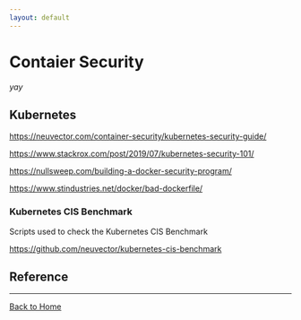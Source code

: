 ```yaml
---
layout: default
---
```


# Contaier Security

_yay_

## Kubernetes

https://neuvector.com/container-security/kubernetes-security-guide/

https://www.stackrox.com/post/2019/07/kubernetes-security-101/

https://nullsweep.com/building-a-docker-security-program/

https://www.stindustries.net/docker/bad-dockerfile/

### Kubernetes CIS Benchmark

Scripts used to check the Kubernetes CIS Benchmark

https://github.com/neuvector/kubernetes-cis-benchmark

## Reference

---
[Back to Home](../)
